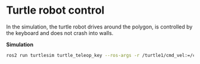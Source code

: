# Turtle robot control

In the simulation, the turtle robot drives around the polygon, is controlled by the keyboard and does not crash into walls.

**Simulation**
```sh
ros2 run turtlesim turtle_teleop_key --ros-args -r /turtle1/cmd_vel:=/cmd_vel -p scale_linear:=0.2
```
